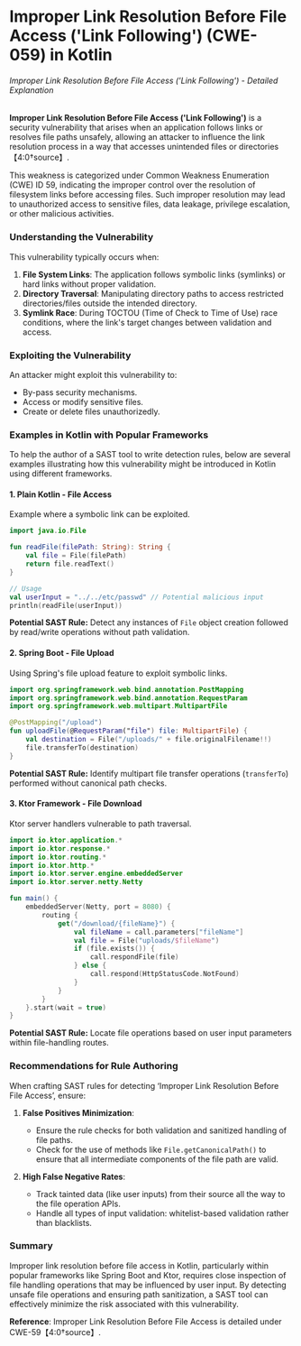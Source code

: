 # Improper Link Resolution Before File Access ('Link Following') (CWE-059) in Kotlin

###### Improper Link Resolution Before File Access ('Link Following') - Detailed Explanation

**Improper Link Resolution Before File Access ('Link Following')** is a security vulnerability that arises when an application follows links or resolves file paths unsafely, allowing an attacker to influence the link resolution process in a way that accesses unintended files or directories【4:0†source】.

This weakness is categorized under Common Weakness Enumeration (CWE) ID 59, indicating the improper control over the resolution of filesystem links before accessing files. Such improper resolution may lead to unauthorized access to sensitive files, data leakage, privilege escalation, or other malicious activities.

### Understanding the Vulnerability
This vulnerability typically occurs when:

1. **File System Links**: The application follows symbolic links (symlinks) or hard links without proper validation.
2. **Directory Traversal**: Manipulating directory paths to access restricted directories/files outside the intended directory.
3. **Symlink Race**: During TOCTOU (Time of Check to Time of Use) race conditions, where the link's target changes between validation and access.

### Exploiting the Vulnerability
An attacker might exploit this vulnerability to:

- By-pass security mechanisms.
- Access or modify sensitive files.
- Create or delete files unauthorizedly.

### Examples in Kotlin with Popular Frameworks

To help the author of a SAST tool to write detection rules, below are several examples illustrating how this vulnerability might be introduced in Kotlin using different frameworks.

#### 1. Plain Kotlin - File Access
Example where a symbolic link can be exploited.

```kotlin
import java.io.File

fun readFile(filePath: String): String {
    val file = File(filePath)
    return file.readText()
}

// Usage
val userInput = "../../etc/passwd" // Potential malicious input
println(readFile(userInput))
```

**Potential SAST Rule:** Detect any instances of `File` object creation followed by read/write operations without path validation.

#### 2. Spring Boot - File Upload
Using Spring's file upload feature to exploit symbolic links.

```kotlin
import org.springframework.web.bind.annotation.PostMapping
import org.springframework.web.bind.annotation.RequestParam
import org.springframework.web.multipart.MultipartFile

@PostMapping("/upload")
fun uploadFile(@RequestParam("file") file: MultipartFile) {
    val destination = File("/uploads/" + file.originalFilename!!)
    file.transferTo(destination)
}
```

**Potential SAST Rule:** Identify multipart file transfer operations (`transferTo`) performed without canonical path checks.

#### 3. Ktor Framework - File Download
Ktor server handlers vulnerable to path traversal.

```kotlin
import io.ktor.application.*
import io.ktor.response.*
import io.ktor.routing.*
import io.ktor.http.*
import io.ktor.server.engine.embeddedServer
import io.ktor.server.netty.Netty

fun main() {
    embeddedServer(Netty, port = 8080) {
        routing {
            get("/download/{fileName}") {
                val fileName = call.parameters["fileName"]
                val file = File("uploads/$fileName")
                if (file.exists()) {
                    call.respondFile(file)
                } else {
                    call.respond(HttpStatusCode.NotFound)
                }
            }
        }
    }.start(wait = true)
}
```

**Potential SAST Rule:** Locate file operations based on user input parameters within file-handling routes.

### Recommendations for Rule Authoring
When crafting SAST rules for detecting ‘Improper Link Resolution Before File Access’, ensure:

1. **False Positives Minimization**:
    - Ensure the rule checks for both validation and sanitized handling of file paths.
    - Check for the use of methods like `File.getCanonicalPath()` to ensure that all intermediate components of the file path are valid.

2. **High False Negative Rates**:
    - Track tainted data (like user inputs) from their source all the way to the file operation APIs.
    - Handle all types of input validation: whitelist-based validation rather than blacklists.

### Summary
Improper link resolution before file access in Kotlin, particularly within popular frameworks like Spring Boot and Ktor, requires close inspection of file handling operations that may be influenced by user input. By detecting unsafe file operations and ensuring path sanitization, a SAST tool can effectively minimize the risk associated with this vulnerability.

**Reference**: Improper Link Resolution Before File Access is detailed under CWE-59【4:0†source】.